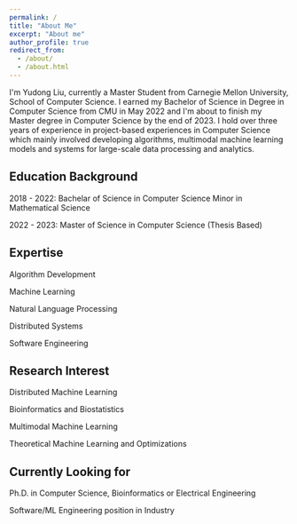 ```yaml
---
permalink: /
title: "About Me"
excerpt: "About me"
author_profile: true
redirect_from: 
  - /about/
  - /about.html
---
```


I'm Yudong Liu, currently a Master Student from Carnegie Mellon University, School of Computer Science. I earned my Bachelor of Science in Degree in Computer Science from CMU in May 2022 and I'm about to finish my Master degree in Computer Science by the end of 2023. I hold over three years of experience in project-based experiences in Computer Science which mainly involved developing algorithms, multimodal machine learning models and systems for large-scale data processing and analytics. 

Education Background
----
2018 - 2022:
Bachelar of Science in Computer Science
Minor in Mathematical Science

2022 - 2023:
Master of Science in Computer Science (Thesis Based)

Expertise
----
Algorithm Development

Machine Learning

Natural Language Processing

Distributed Systems

Software Engineering

Research Interest 
----
Distributed Machine Learning

Bioinformatics and Biostatistics

Multimodal Machine Learning

Theoretical Machine Learning and Optimizations

Currently Looking for 
----
Ph.D. in Computer Science, Bioinformatics or Electrical Engineering

Software/ML Engineering position in Industry
